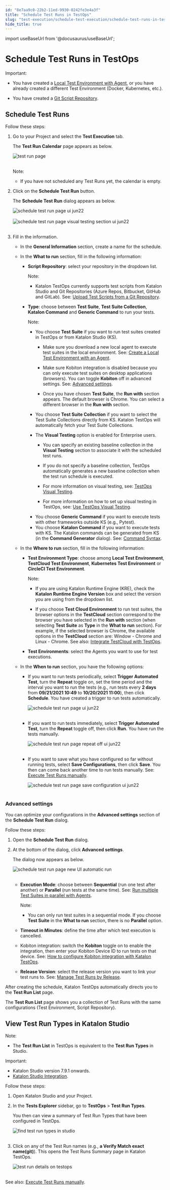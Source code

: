 ```yaml
---
id: "8e7aa9c0-22b2-11ed-9930-0242fe3e4a3f"
title: "Schedule Test Runs in TestOps"
slug: "test-execution/schedule-test-execution/schedule-test-runs-in-testops"
hide_title: true
---
```

import useBaseUrl from '@docusaurus/useBaseUrl';


# <a id="id" class="anchor_top_offset"/><a id="ariaid-title1" class="anchor_top_offset"/>Schedule Test Runs in TestOps

<div xmlns="http://www.w3.org/1999/xhtml" className="note important note_important"><span className="note__title">Important:</span> 
  <ul className="ul"><li className="li">
      <p className="p">You have created a <a className="xref" href="/docs/test-execution/cloud-based-test-execution/test-execution-with-testops/local-test-environments/create-a-local-test-environment-with-an-agent">Local
          Test Environment with Agent</a>, or you have already created a
        different Test Environment (Docker, Kubernetes, etc.).</p>
    </li><li className="li">
      <p className="p">You have created a <a className="xref" href="/docs/test-management/upload-test-scripts-from-the-git-repository-to-katalon-testops">Git
          Script Repository</a>.</p>
    </li></ul>
</div>

## <a id="id_1" class="anchor_top_offset"/>Schedule Test Runs

<p xmlns="http://www.w3.org/1999/xhtml" className="p">Follow these steps:</p> 
<ol xmlns="http://www.w3.org/1999/xhtml" className="ol"><li className="li"><p className="p">Go to your Project and select the <strong className="ph b">Test Execution</strong> tab.</p><p className="p">The <strong className="ph b">Test Run Calendar</strong> page appears as below.</p><p className="p"><img className="image" src={useBaseUrl("https://github.com/katalon-studio/docs-images/raw/master/katalon-analytics/docs/testops-revamp-june-schedule-test-runs/schedule-test-run-button.png")} alt="test run page" /><br /><br /></p><div className="note note note_note"><span className="note__title">Note:</span> <ul className="ul"><li className="li"><p className="p">If you have not scheduled any Test Runs yet, the calendar is empty.</p></li></ul></div></li><li className="li"><p className="p">Click on the <strong className="ph b">Schedule Test Run</strong> button.</p><p className="p">The <strong className="ph b">Schedule Test Run</strong> dialog appears as below.</p><p className="p"><img className="image" src={useBaseUrl("https://github.com/katalon-studio/docs-images/raw/master/katalon-analytics/docs/testops-revamp-june-schedule-test-runs/kt-schedule-test-run-page-ui-jun22.png")} alt="schedule test run page ui jun22" /><br /><br /><img className="image" src={useBaseUrl("https://github.com/katalon-studio/docs-images/raw/master/katalon-analytics/docs/testops-revamp-june-schedule-test-runs/kt-schedule-test-run-page-visual-testing-section-ui-jun22.png")} alt="schedule test run page visual testing section ui jun22" /><br /><br /></p></li><li className="li"><p className="p">Fill in the information.</p><ul className="ul"><li className="li">In the <strong className="ph b">General Information</strong> section, create a name for the schedule.</li><li className="li"><p className="p">In the <strong className="ph b">What to run</strong> section, fill in the following information:</p><ul className="ul"><li className="li"><p className="p"> <strong className="ph b">Script Repository</strong>: select your repository in the dropdown list.</p><div className="note note note_note"><span className="note__title">Note:</span> <ul className="ul"><li className="li"><p className="p">Katalon TestOps currently supports test scripts from Katalon Studio and Git Repositories (Azure Repos, Bitbucket, GitHub and GitLab). See: <a className="xref" href="/docs/test-management/upload-test-scripts-from-the-git-repository-to-katalon-testops">Upload Test Scripts from a Git Repository</a>.</p></li></ul></div></li><li className="li"><p className="p"> <strong className="ph b">Type</strong>: choose between <strong className="ph b">Test Suite</strong>, <strong className="ph b">Test Suite Collection</strong>, <strong className="ph b">Katalon Command</strong> and <strong className="ph b">Generic Command</strong> to run your tests.</p><div className="note note note_note"><span className="note__title">Note:</span> <ul className="ul"><li className="li"><p className="p">You choose <strong className="ph b">Test Suite</strong> if you want to run test suites created in TestOps or from Katalon Studio (KS).</p><ul className="ul"><li className="li"><p className="p">Make sure you download a new local agent to execute test suites in the local environment. See: <a className="xref" href="/docs/test-execution/cloud-based-test-execution/test-execution-with-testops/local-test-environments/create-a-local-test-environment-with-an-agent">Create a Local Test Environment with an Agent</a>.</p></li><li className="li"><p className="p">Make sure Kobiton integration is disabled because you can only execute test suites on desktop applications (browsers). You can toggle <strong className="ph b">Kobiton</strong> off in advanced settings. See: <a className="xref" href="/docs/test-execution/schedule-test-execution/schedule-test-runs-in-testops#id_2">Advanced settings</a>.</p></li><li className="li"><p className="p">Once you have chosen <strong className="ph b">Test Suite</strong>, the <strong className="ph b">Run with</strong> section appears. The default browser is Chrome. You can select a different browser in the <strong className="ph b">Run with</strong> section.</p></li></ul></li><li className="li"><p className="p">You choose <strong className="ph b">Test Suite Collection</strong> if you want to select the Test Suite Collections directly from KS. Katalon TestOps will automatically fetch your Test Suite Collections.</p></li><li className="li"><div className="p">The   <strong className="ph b">Visual Testing</strong> option is enabled for Enterprise users.<ul className="ul"><li className="li"><p className="p">You can specify an existing baseline collection in the <strong className="ph b">Visual Testing</strong> section to associate it with the scheduled test runs.</p></li><li className="li"><p className="p">If you do not specify a baseline collection, TestOps automatically generates a new baseline collection when the test run schedule is executed.</p></li><li className="li"><p className="p">For more information on visual testing, see: <a className="xref" href="/docs/reports-and-analytics/analytics/visual-testing/visual-testing-overview#id_3">TestOps Visual Testing</a>. </p></li><li className="li"><p className="p">For more information on how to set up visual testing in TestOps, see: <a className="xref" href="/docs/reports-and-analytics/analytics/visual-testing/use-testops-visual-testing">Use TestOps Visual Testing</a>.</p></li></ul></div></li><li className="li"> You choose <strong className="ph b">Generic Command</strong> if you want to execute tests with other frameworks outside KS (e.g., Pytest).</li><li className="li">You choose <strong className="ph b">Katalon Command</strong> if you want to execute tests with KS. The Katalon commands can be generated from KS (in the <strong className="ph b">Command Generator</strong> dialog). See: <a className="xref" href="/docs/test-execution/katalon-runtime-engine/command-line-syntax-in-katalon-runtime-engine">Command Syntax</a>.</li></ul></div></li></ul></li><li className="li"><p className="p">In the <strong className="ph b">Where to run</strong> section, fill in the following information:</p><ul className="ul"><li className="li"><p className="p"> <strong className="ph b">Test Environment Type</strong>: choose among <strong className="ph b">Local Test Environment</strong>, <strong className="ph b">TestCloud Test Environment</strong>, <strong className="ph b">Kubernetes Test Environment</strong> or <strong className="ph b">CircleCI Test Environment</strong>.</p><div className="note note note_note"><span className="note__title">Note:</span> <ul className="ul"><li className="li"><p className="p">If you are using Katalon Runtime Engine (KRE), check the <strong className="ph b">Katalon Runtime Engine Version</strong> box and select the version you are using from the dropdown list.</p></li><li className="li"><p className="p">If you choose <strong className="ph b">Test Cloud Environment</strong> to run test suites, the browser options in the <strong className="ph b">TestCloud</strong> section correspond to the browser you have selected in the <strong className="ph b">Run with</strong> section (when selecting <strong className="ph b">Test Suite</strong> as <strong className="ph b">Type</strong> in the <strong className="ph b">What to run</strong> section). For example, if the selected browser is Chrome, the available options in the <strong className="ph b">TestCloud</strong> section are: Window - Chrome and Linux - Chrome. See also: <a className="xref" href="/docs/test-execution/cloud-based-test-execution/test-execution-with-testcloud/integrate-testcloud-with-testops">Integrate TestCloud with TestOps</a>.</p></li></ul></div></li><li className="li"><p className="p"> <strong className="ph b">Test Environments</strong>: select the Agents you want to use for test executions.</p></li></ul></li><li className="li"><p className="p">In the <strong className="ph b">When to run</strong> section, you have the following options:</p><ul className="ul"><li className="li"><p className="p">If you want to run tests periodically, select <strong className="ph b">Trigger Automated Test</strong>, turn the <strong className="ph b">Repeat</strong> toggle on, set the time period and the interval you want to run the tests (e.g., run tests every <strong className="ph b">2 days</strong> from <strong className="ph b">09/21/2021 10:49</strong> to <strong className="ph b">10/20/2021 11:00</strong>), then click <strong className="ph b">Schedule</strong>. You have created a trigger to run tests automatically.</p><p className="p"><img className="image" src={useBaseUrl("https://github.com/katalon-studio/docs-images/raw/master/katalon-analytics/docs/testops-revamp-june-schedule-test-runs/kt-schedule-test-run-page-ui-jun22.png")} alt="schedule test run page ui jun22" /><br /><br /></p></li><li className="li"><p className="p">If you want to run tests immediately, select <strong className="ph b">Trigger Automated Test</strong>, turn the <strong className="ph b">Repeat</strong> toggle off, then click <strong className="ph b">Run</strong>. You have run the tests manually.</p><p className="p"><img className="image" src={useBaseUrl("https://github.com/katalon-studio/docs-images/raw/master/katalon-analytics/docs/testops-revamp-june-schedule-test-runs/kt-schedule-test-run-repeat-off-ui-jun22.png")} alt="schedule test run page repeat off ui jun22" /><br /><br /></p></li><li className="li"><p className="p">If you want to save what you have configured so far without running tests, select <strong className="ph b">Save Configurations</strong>, then click <strong className="ph b">Save</strong>. You then can come back another time to run tests manually. See: <a className="xref" href="/docs/test-execution/schedule-test-execution/execute-test-runs-manually-in-testops">Execute Test Runs manually</a>.</p><p className="p"><img className="image" src={useBaseUrl("https://github.com/katalon-studio/docs-images/raw/master/katalon-analytics/docs/testops-revamp-june-schedule-test-runs/kt-schedule-test-run-save-configuration-ui-jun22.png")} alt="schedule test run page save configuration ui jun22" /><br /><br /></p></li></ul></li></ul></li></ol> 

### <a id="id_2" class="anchor_top_offset"/>Advanced settings

<p xmlns="http://www.w3.org/1999/xhtml" className="p">You can optimize your configurations in the <strong className="ph b">Advanced     settings</strong> section of the <strong className="ph b">Schedule Test Run</strong>   dialog.</p> 
<p xmlns="http://www.w3.org/1999/xhtml" className="p">Follow these steps:</p> 
<ol xmlns="http://www.w3.org/1999/xhtml" className="ol"><li className="li">Open the <strong className="ph b">Schedule Test Run</strong> dialog.</li><li className="li">     <p className="p">At the bottom of the dialog, click <strong className="ph b">Advanced         settings</strong>.</p>     <p className="p">The dialog now appears as below.</p>     <p className="p">       <img className="image" src={useBaseUrl("https://github.com/katalon-studio/docs-images/raw/master/katalon-analytics/docs/testops-revamp-june-schedule-test-runs/schedule-test-run-new-ui-advanced-settings-2.png")} alt="schedule test run page new UI automatic run" /><br /><br />     </p>     <ul className="ul"><li className="li">         <p className="p">           <strong className="ph b">Execution Mode</strong>: choose between           <strong className="ph b">Sequential</strong> (run one test after another) or           <strong className="ph b">Parallel</strong> (run tests at the same time). See: <a className="xref" href="/docs/test-execution/cloud-based-test-execution/test-execution-with-testops/local-test-environments/run-multiple-test-suites-in-parallel-with-agents">Run             multiple Test Suites in parallel with Agents</a>.</p>         <div className="note note note_note"><span className="note__title">Note:</span> <ul className="ul"><li className="li"><p className="p">You can only run test suites in a sequential mode. If you choose                 <strong className="ph b">Test Suite</strong> in the <strong className="ph b">What to run</strong>                 section, there is no <strong className="ph b">Parallel</strong> option.</p></li></ul>         </div>       </li><li className="li">         <p className="p"><strong className="ph b">Timeout in Minutes</strong>: define the time after which           test execution is cancelled.</p>       </li><li className="li">         <p className="p">Kobiton integration: switch the <strong className="ph b">Kobiton</strong> toggle           on to enable the integration, then enter your Kobiton Device ID to           run tests on that device. See: <a className="xref" href="/docs/test-execution/cloud-based-test-execution/integration-with-other-vendors-for-cloud-execution/kobiton-integration/kobiton-integration-with-testops">How             to configure Kobiton integration with Katalon TestOps</a>.</p>       </li><li className="li">         <p className="p"><strong className="ph b">Release Version</strong>: select the release version you           want to link your test runs to. See: <a className="xref" href="/docs/test-planning/create-and-edit-releases-in-testops">Manage             Test Runs by Release</a>.</p>       </li></ul>   </li></ol> 
<p xmlns="http://www.w3.org/1999/xhtml" className="p">After creating the schedule, Katalon TestOps automatically   directs you to the <strong className="ph b">Test Run List</strong> page.</p> 
<p xmlns="http://www.w3.org/1999/xhtml" className="p">The <strong className="ph b">Test Run List</strong> page shows you a collection   of Test Runs with the same configurations (Test Environment, Script   Repository).</p> 

## <a id="id_3" class="anchor_top_offset"/>View Test Run Types in Katalon Studio

<div xmlns="http://www.w3.org/1999/xhtml" className="note note note_note"><span className="note__title">Note:</span> 
  <ul className="ul"><li className="li">
      <p className="p">The <strong className="ph b">Test Run List</strong> in TestOps is equivalent to the <strong className="ph b">Test Run Types</strong> in Studio.</p>
    </li></ul>
</div>
<div xmlns="http://www.w3.org/1999/xhtml" className="note important note_important"><span className="note__title">Important:</span> 
  <ul className="ul"><li className="li">Katalon Studio version 7.9.1 onwards.</li><li className="li"> <a className="xref" href="/docs/reports-and-analytics/reports/upload-test-reports/upload-test-results-from-katalon-studio-to-katalon-testops-manually">Katalon Studio Integration</a>.</li></ul>
</div>
<p xmlns="http://www.w3.org/1999/xhtml" className="p">Follow these steps:</p> 
<ol xmlns="http://www.w3.org/1999/xhtml" className="ol"><li className="li">     <p className="p">Open Katalon Studio and your Project.</p>   </li><li className="li">     <p className="p">In the <strong className="ph b">Tests Explorer</strong> sidebar, go to <strong className="ph b">TestOps</strong> &gt; <strong className="ph b">Test Run Types</strong>.</p>     <p className="p">You then can view a summary of Test Run Types that have been configured in TestOps.</p>     <p className="p"> <img className="image" src={useBaseUrl("https://github.com/katalon-studio/docs-images/raw/master/katalon-analytics/docs/testops-revamp-june-schedule-test-runs/KS-TESTOPS-Test-run-types.png")} alt="find test run types in studio" /><br /><br />     </p>   </li><li className="li">     <p className="p">Click on any of the Test Run names (e.g., <strong className="ph b">a Verify Match exact name(git)</strong>). This opens the Test Runs Summary page in Katalon TestOps.</p>     <p className="p"> <img className="image" src={useBaseUrl("https://github.com/katalon-studio/docs-images/raw/master/katalon-analytics/docs/testops-revamp-june-schedule-test-runs/detail-of-test-run-type-on-testops-2.png")} alt="test run details on testops" /><br /><br />     </p>   </li></ol> 
<p xmlns="http://www.w3.org/1999/xhtml" className="p">See also: <a className="xref" href="/docs/test-execution/schedule-test-execution/execute-test-runs-manually-in-testops">Execute Test Runs manually</a>.</p> 
